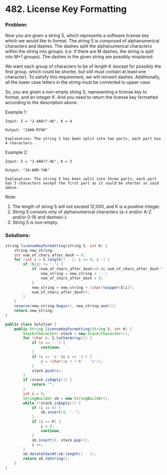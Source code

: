 # 482. License Key Formatting

### Problem:

Now you are given a string S, which represents a software license key which we would like to format. The string S is composed of alphanumerical characters and dashes. The dashes split the alphanumerical characters within the string into groups. \(i.e. if there are M dashes, the string is split into M+1 groups\). The dashes in the given string are possibly misplaced.

We want each group of characters to be of length K \(except for possibly the first group, which could be shorter, but still must contain at least one character\). To satisfy this requirement, we will reinsert dashes. Additionally, all the lower case letters in the string must be converted to upper case.

So, you are given a non-empty string S, representing a license key to format, and an integer K. And you need to return the license key formatted according to the description above.

Example 1:

```
Input: S = "2-4A0r7-4k", K = 4

Output: "24A0-R74K"

Explanation: The string S has been split into two parts, each part has 4 characters.
```

Example 2:

```
Input: S = "2-4A0r7-4k", K = 3

Output: "24-A0R-74K"

Explanation: The string S has been split into three parts, each part has 3 characters except the first part as it could be shorter as said above.
```

Note:  
1. The length of string S will not exceed 12,000, and K is a positive integer.  
2. String S consists only of alphanumerical characters \(a-z and/or A-Z and/or 0-9\) and dashes\(-\).  
3. String S is non-empty.

### Solutions:

```java
string licenseKeyFormatting(string S, int K) {
    string new_string;
    int num_of_chars_after_dash = 0;
    for (int i = S.length() - 1; i >= 0; i--) {
        if (S[i] != '-') {
            if (num_of_chars_after_dash!=0 && num_of_chars_after_dash % K == 0) {
                new_string = new_string + '-';
                num_of_chars_after_dash = 0;
            }
            new_string = new_string + (char)toupper(S[i]);
            num_of_chars_after_dash++;
        }
    }
    reverse(new_string.begin(), new_string.end());
    return new_string;
}
```

```java
public class Solution {
    public String licenseKeyFormatting(String S, int K) {
        Stack<Character> stack = new Stack<Character>();
        for (char c: S.toCharArray()) {
            if (c == '-') {
                continue;
            }
            if (c >= 'a' && c <= 'z') {
                c = (char)(c + ('A' - 'a'));
            }
            stack.push(c);
        }
        if (stack.isEmpty()) {
            return "";
        }
        int i = 0;
        StringBuilder sb = new StringBuilder();
        while (!stack.isEmpty()) {
            if (i == 0) {
                sb.insert(0, '-');
            }
            if (i == K) {
                i = 0;
                continue;
            }
            sb.insert(0, stack.pop());
            i ++;
        }
        sb.deleteCharAt(sb.length() - 1);
        return sb.toString();
    }
}
```



